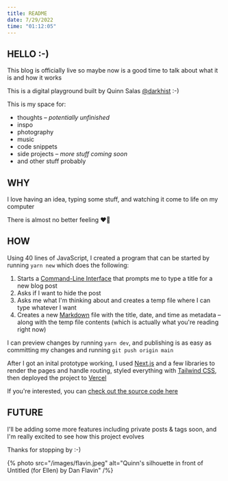 ```yaml
---
title: README
date: 7/29/2022
time: "01:12:05"
---
```


## HELLO :-)

This blog is officially live so maybe now is a good time to talk about what it is and how it works

This is a digital playground built by Quinn Salas [@darkhist](https://github.com/darkhist) :-)

This is my space for:

- thoughts – _potentially unfinished_
- inspo
- photography
- music
- code snippets
- side projects – _more stuff coming soon_
- and other stuff probably

## WHY

I love having an idea, typing some stuff, and watching it come to life on my computer

There is almost no better feeling ❤️‍🔥

## HOW

Using 40 lines of JavaScript, I created a program that can be started by running `yarn new` which does the following:

1. Starts a [Command-Line Interface](https://en.wikipedia.org/wiki/Command-line_interface) that prompts me to type a title for a new blog post
2. Asks if I want to hide the post
3. Asks me what I'm thinking about and creates a temp file where I can type whatever I want
4. Creates a new [Markdown](https://www.markdownguide.org/getting-started/) file with the title, date, and time as metadata – along with the temp file contents (which is actually what you're reading right now)

I can preview changes by running `yarn dev`, and publishing is as easy as committing my changes and running `git push origin main`

After I got an inital prototype working, I used [Next.js](https://nextjs.org/) and a few libraries to render the pages and handle routing, styled everything with [Tailwind CSS](https://tailwindcss.com/), then deployed the project to [Vercel](https://vercel.com/)

If you're interested, you can [check out the source code here](https://github.com/darkhist/synapse)

## FUTURE

I'll be adding some more features including private posts & tags soon, and I'm really excited to see how this project evolves

Thanks for stopping by :-)

{% photo src="/images/flavin.jpeg" alt="Quinn's silhouette in front of Untitled (for Ellen) by Dan Flavin" /%}
